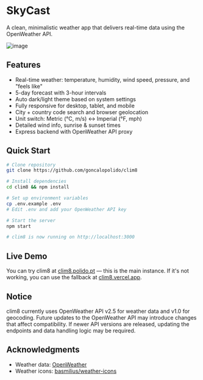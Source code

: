 # SkyCast

A clean, minimalistic weather app that delivers real-time data using the OpenWeather API.

![image](https://github.com/user-attachments/assets/7ab860e7-3416-43f4-99d8-19c5f87800ae)

## Features

- Real-time weather: temperature, humidity, wind speed, pressure, and "feels like"
- 5-day forecast with 3-hour intervals
- Auto dark/light theme based on system settings
- Fully responsive for desktop, tablet, and mobile
- City + country code search and browser geolocation
- Unit switch: Metric (°C, m/s) ↔ Imperial (°F, mph)
- Detailed wind info, sunrise & sunset times
- Express backend with OpenWeather API proxy

## Quick Start

```bash
# Clone repository
git clone https://github.com/goncalopolido/clim8

# Install dependencies
cd clim8 && npm install

# Set up environment variables
cp .env.example .env
# Edit .env and add your OpenWeather API key

# Start the server
npm start

# clim8 is now running on http://localhost:3000
```

## Live Demo
You can try clim8 at [clim8.polido.pt](https://clim8.polido.pt) — this is the main instance.
If it's not working, you can use the fallback at [clim8.vercel.app](https://clim8.vercel.app).

## Notice

clim8 currently uses OpenWeather API v2.5 for weather data and v1.0 for geocoding. Future updates to the OpenWeather API may introduce changes that affect compatibility. If newer API versions are released, updating the endpoints and data handling logic may be required.

## Acknowledgments

- Weather data: [OpenWeather](https://openweathermap.org/)
- Weather icons: [basmilius/weather-icons](https://github.com/basmilius/weather-icons)
